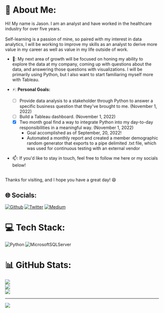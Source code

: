 <!--
# Source for current GitHub About Me: 9/8/2022
# https://gprm.itsvg.in/
# https://medium.com/@developinggamer/how-i-made-my-github-profile-stand-out-d2d2bf6e98c7

### Hi there 👋
**veroanalytic/veroanalytic** is a ✨ _special_ ✨ repository because its `README.md` (this file) appears on your GitHub profile.

Here are some ideas to get you started:

- 🔭 I’m currently working on ...
- 🌱 I’m currently learning ...
- 👯 I’m looking to collaborate on ...
- 🤔 I’m looking for help with ...
- 💬 Ask me about ...
- 📫 How to reach me: ...
- 😄 Pronouns: ...
- ⚡ Fun fact: ...
-->


# 💬 About Me:
Hi! My name is Jason. I am an analyst and have worked in the healthcare industry for over five years.<br>
<br>Self-learning is a passion of mine, so paired with my interest in data analytics, I will be working to improve my skills as an analyst to derive more value in my career as well as value in my life outside of work.
- 🌱: My next area of growth will be focused on honing my ability to explore the data at my company, coming up with questions about the data, and answering those questions with visualizations. I will be primarily using Python, but I also want to start familiaring myself more with Tableau. <br>
  
- ⚡: <b>Personal Goals:</b><br>
  - [ ] Provide data analysis to a stakeholder through Python to answer a specific business question that they've brought to me. (November 1, 2022)
  - [ ] Build a Tableau dashboard. (November 1, 2022)
  - [x] Two month goal find a way to integrate Python into my day-to-day responsibilities in a meaningful way. (November 1, 2022)
    - Goal accomplished as of September, 20, 2022!
    - Automated a monthly report and created a member demographic random generator that exports to a pipe delimited .txt file, which was used for continuous testing with an external vendor
- 📫: If you'd like to stay in touch, feel free to follow me here or my socials below!

<br>Thanks for visiting, and I hope you have a great day! 😄 <br> 


## 🌐 Socials:
[![Github](https://img.shields.io/badge/GitHub-000000?logo=GitHub&logoColor=white)](https://github.com/veroanalytic)
[![Twitter](https://img.shields.io/badge/Twitter-%231DA1F2.svg?logo=Twitter&logoColor=white)](https://twitter.com/veroanalytic)
[![Medium](https://img.shields.io/badge/Medium-12100E?logo=medium&logoColor=white)](https://medium.com/@veroanalytic) 


# 💻 Tech Stack:
![Python](https://img.shields.io/badge/python-3670A0?style=for-the-badge&logo=python&logoColor=ffdd54) ![MicrosoftSQLServer](https://img.shields.io/badge/Microsoft%20SQL%20Sever-CC2927?style=for-the-badge&logo=microsoft%20sql%20server&logoColor=white)
# 📊 GitHub Stats:
![](https://github-readme-stats.vercel.app/api?username=veroanalytic&theme=dark&hide_border=false&include_all_commits=false&count_private=false)<br/>
![](https://github-readme-streak-stats.herokuapp.com/?user=veroanalytic&theme=dark&hide_border=false)<br/>
![](https://github-readme-stats.vercel.app/api/top-langs/?username=veroanalytic&theme=dark&hide_border=false&include_all_commits=false&count_private=false&layout=compact)

---
[![](https://visitcount.itsvg.in/api?id=veroanalytic&icon=0&color=12)](https://visitcount.itsvg.in)
<!-- [![](https://visitcount.itsvg.in/api?id=veroanalytic&label=Profile%20Views&color=12&icon=0&pretty=false)](https://visitcount.itsvg.in) -->
